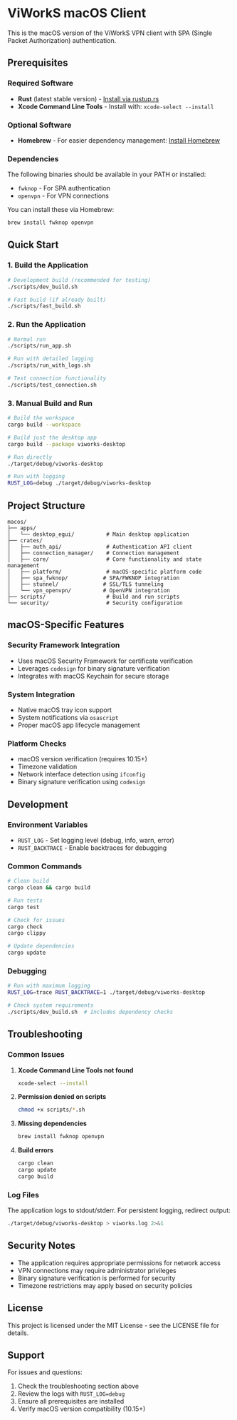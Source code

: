 # ViWorkS macOS Client

This is the macOS version of the ViWorkS VPN client with SPA (Single Packet Authorization) authentication.

## Prerequisites

### Required Software
- **Rust** (latest stable version) - [Install via rustup.rs](https://rustup.rs/)
- **Xcode Command Line Tools** - Install with: `xcode-select --install`

### Optional Software
- **Homebrew** - For easier dependency management: [Install Homebrew](https://brew.sh/)

### Dependencies
The following binaries should be available in your PATH or installed:
- `fwknop` - For SPA authentication
- `openvpn` - For VPN connections

You can install these via Homebrew:
```bash
brew install fwknop openvpn
```

## Quick Start

### 1. Build the Application
```bash
# Development build (recommended for testing)
./scripts/dev_build.sh

# Fast build (if already built)
./scripts/fast_build.sh
```

### 2. Run the Application
```bash
# Normal run
./scripts/run_app.sh

# Run with detailed logging
./scripts/run_with_logs.sh

# Test connection functionality
./scripts/test_connection.sh
```

### 3. Manual Build and Run
```bash
# Build the workspace
cargo build --workspace

# Build just the desktop app
cargo build --package viworks-desktop

# Run directly
./target/debug/viworks-desktop

# Run with logging
RUST_LOG=debug ./target/debug/viworks-desktop
```

## Project Structure

```
macos/
├── apps/
│   └── desktop_egui/          # Main desktop application
├── crates/
│   ├── auth_api/              # Authentication API client
│   ├── connection_manager/    # Connection management
│   ├── core/                  # Core functionality and state management
│   ├── platform/              # macOS-specific platform code
│   ├── spa_fwknop/           # SPA/FWKNOP integration
│   ├── stunnel/              # SSL/TLS tunneling
│   └── vpn_openvpn/          # OpenVPN integration
├── scripts/                   # Build and run scripts
└── security/                  # Security configuration
```

## macOS-Specific Features

### Security Framework Integration
- Uses macOS Security Framework for certificate verification
- Leverages `codesign` for binary signature verification
- Integrates with macOS Keychain for secure storage

### System Integration
- Native macOS tray icon support
- System notifications via `osascript`
- Proper macOS app lifecycle management

### Platform Checks
- macOS version verification (requires 10.15+)
- Timezone validation
- Network interface detection using `ifconfig`
- Binary signature verification using `codesign`

## Development

### Environment Variables
- `RUST_LOG` - Set logging level (debug, info, warn, error)
- `RUST_BACKTRACE` - Enable backtraces for debugging

### Common Commands
```bash
# Clean build
cargo clean && cargo build

# Run tests
cargo test

# Check for issues
cargo check
cargo clippy

# Update dependencies
cargo update
```

### Debugging
```bash
# Run with maximum logging
RUST_LOG=trace RUST_BACKTRACE=1 ./target/debug/viworks-desktop

# Check system requirements
./scripts/dev_build.sh  # Includes dependency checks
```

## Troubleshooting

### Common Issues

1. **Xcode Command Line Tools not found**
   ```bash
   xcode-select --install
   ```

2. **Permission denied on scripts**
   ```bash
   chmod +x scripts/*.sh
   ```

3. **Missing dependencies**
   ```bash
   brew install fwknop openvpn
   ```

4. **Build errors**
   ```bash
   cargo clean
   cargo update
   cargo build
   ```

### Log Files
The application logs to stdout/stderr. For persistent logging, redirect output:
```bash
./target/debug/viworks-desktop > viworks.log 2>&1
```

## Security Notes

- The application requires appropriate permissions for network access
- VPN connections may require administrator privileges
- Binary signature verification is performed for security
- Timezone restrictions may apply based on security policies

## License

This project is licensed under the MIT License - see the LICENSE file for details.

## Support

For issues and questions:
1. Check the troubleshooting section above
2. Review the logs with `RUST_LOG=debug`
3. Ensure all prerequisites are installed
4. Verify macOS version compatibility (10.15+)
